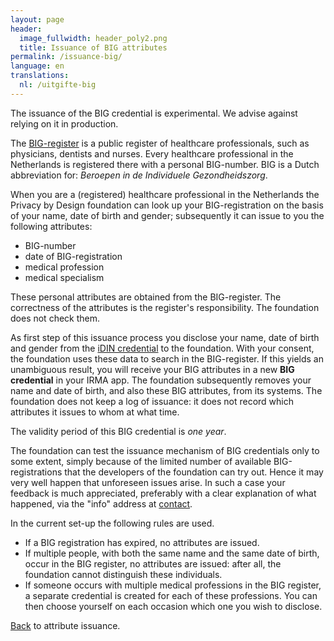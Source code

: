 ```yaml
---
layout: page
header:
  image_fullwidth: header_poly2.png
  title: Issuance of BIG attributes
permalink: /issuance-big/
language: en
translations:
  nl: /uitgifte-big
---
```


The issuance of the BIG credential is experimental. We advise against
relying on it in production.

The [BIG-register](https://english.bigregister.nl/) is a public
register of healthcare professionals, such as physicians, dentists and
nurses. Every healthcare professional in the Netherlands is registered
there with a personal BIG-number. BIG is a Dutch abbreviation for:
*Beroepen in de Individuele Gezondheidszorg*.

When you are a (registered) healthcare professional in the Netherlands
the Privacy by Design foundation can look up your BIG-registration on
the basis of your name, date of birth and gender; subsequently it can
issue to you the following attributes:

 * BIG-number
 * date of BIG-registration
 * medical profession
 * medical specialism

These personal attributes are obtained from the BIG-register.  The
correctness of the attributes is the register's responsibility. The
foundation does not check them.

As first step of this issuance process you disclose your name, date of
birth and gender from the [iDIN credential](/issuance-idin) to the
foundation. With your consent, the foundation uses these data to
search in the BIG-register. If this yields an unambiguous result, you
will receive your BIG attributes in a new **BIG credential** in your
IRMA app.  The foundation subsequently removes your name and date of
birth, and also these BIG attributes, from its systems. The foundation
does not keep a log of issuance: it does not record which attributes
it issues to whom at what time.

The validity period of this BIG credential is *one year*.

The foundation can test the issuance mechanism of BIG credentials only
to some extent, simply because of the limited number of available
BIG-registrations that the developers of the foundation can try out.
Hence it may very well happen that unforeseen issues arise. In such a
case your feedback is much appreciated, preferably with a clear
explanation of what happened, via the "info" address at
[contact](/contact-en).

In the current set-up the following rules are used.

* If a BIG registration has expired, no attributes are issued.
* If multiple people, with both the same name and the same date of
  birth, occur in the BIG register, no attributes are issued: after
  all, the foundation cannot distinguish these individuals.
* If someone occurs with multiple medical professions in the BIG
  register, a separate credential is created for each of these
  professions. You can then choose yourself on each occasion
  which one you wish to disclose.

[Back](/issuance) to attribute issuance.
